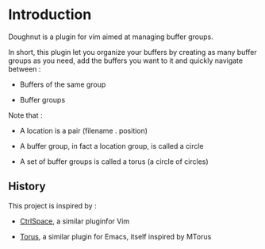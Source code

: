 <!-- vim: set filetype=markdown: -->

# Introduction

Doughnut is a plugin for vim aimed at managing buffer groups.

In short, this plugin let you organize your buffers by creating as
many buffer groups as you need, add the buffers you want to it and
quickly navigate between :

  - Buffers of the same group

  - Buffer groups

Note that :

  - A location is a pair (filename . position)

  - A buffer group, in fact a location group, is called a circle

  - A set of buffer groups is called a torus (a circle of circles)

## History

This project is inspired by :

- [CtrlSpace](https://github.com/vim-ctrlspace/vim-ctrlspace), a similar
pluginfor Vim

- [Torus](https://github.com/chimay/torus), a similar plugin for Emacs,
itself inspired by MTorus
